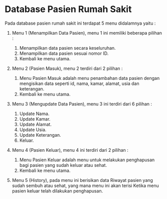 # Database Pasien Rumah Sakit

Pada database pasien rumah sakit ini terdapat 5 menu didalamnya yaitu :

1. Menu 1 (Menampilkan Data Pasien), menu 1 ini memiliki beberapa pilihan :
    1.	Menampilkan data pasien secara keseluruhan.
    2.	Menampilkan data pasien sesuai nomor ID.
    3.	Kembali ke menu utama.
    
2. Menu 2 (Pasien Masuk), menu 2 terdiri dari 2 pilihan :
    1.	Menu Pasien Masuk adalah menu penambahan data pasien dengan mengisikan data seperti id, nama, kamar, alamat, usia dan keterangan.
    2.	Kembali ke menu utama.
    
3. Menu 3 (Mengupdate Data Pasien), menu 3 ini terdiri dari 6 pilihan :
    1.	Update Nama.
    2.	Update Kamar.
    3.	Update Alamat.
    4.	Update Usia.
    5.	Update Keterangan.
    6.	Keluar.
    
4. Menu 4 (Pasien Keluar), menu 4 ini terdiri dari 2 pilihan :
    1.	Menu Pasien Keluar adalah menu untuk melakukan penghapusan bagi pasien yang sudah keluar atau sehat.
    2.	Kembali ke menu utama.
    
5. Menu 5 (History), pada menu ini berisikan data Riwayat pasien yang sudah sembuh atau sehat, yang mana menu ini akan terisi Ketika menu pasien keluar telah dilakukan penghapusan.
